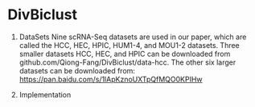 # DivBiclust

1. DataSets
Nine scRNA-Seq datasets are used in our paper, which are called the HCC, HEC, HPIC, HUM1-4, and MOU1-2 datasets. Three smaller datasets HCC, HEC, and HPIC can be downloaded from github.com/Qiong-Fang/DivBiclust/data-hcc. The other six larger datasets can be downloaded from: https://pan.baidu.com/s/1lApKznoUXTpQfMQO0KPIHw

2. Implementation
